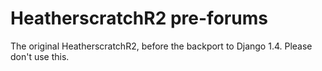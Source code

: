 # HeatherscratchR2 pre-forums
The original HeatherscratchR2, before the backport to Django 1.4.
Please don't use this.
